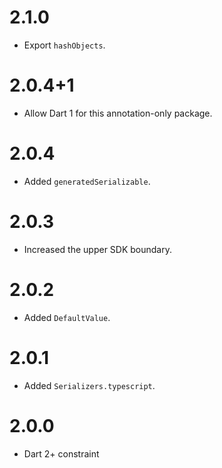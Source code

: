 # 2.1.0
* Export `hashObjects`.

# 2.0.4+1
* Allow Dart 1 for this annotation-only package.

# 2.0.4
* Added `generatedSerializable`.

# 2.0.3
* Increased the upper SDK boundary.

# 2.0.2
* Added `DefaultValue`.

# 2.0.1
* Added `Serializers.typescript`.

# 2.0.0
* Dart 2+ constraint
